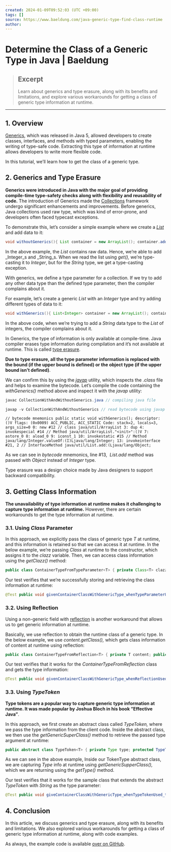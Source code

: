 ```yaml
---
created: 2024-01-09T09:52:03 (UTC +09:00)
tags: []
source: https://www.baeldung.com/java-generic-type-find-class-runtime
author: 
---
```


# Determine the Class of a Generic Type in Java | Baeldung

> ## Excerpt
> Learn about generics and type erasure, along with its benefits and limitations, and explore various workarounds for getting a class of generic type information at runtime.

---
## 1\. Overview[](https://www.baeldung.com/java-generic-type-find-class-runtime#overview)

[Generics](https://www.baeldung.com/java-generics), which was released in Java 5, allowed developers to create classes, interfaces, and methods with typed parameters, enabling the writing of type-safe code. Extracting this type of information at runtime allows developers to write more flexible code.

In this tutorial, we’ll learn how to get the class of a generic type.

## 2\. Generics and Type Erasure[](https://www.baeldung.com/java-generic-type-find-class-runtime#generics-and-type-erasure)

**Generics were introduced in Java with the major goal of providing compile-time type-safety checks along with flexibility and reusability of code.** The introduction of Generics made the [Collections](https://www.baeldung.com/java-collections) framework undergo significant enhancements and improvements. Before generics, Java collections used raw type, which was kind of error-prone, and developers often faced typecast exceptions.

To demonstrate this, let’s consider a simple example where we create a [_List_](https://www.baeldung.com/java-arraylist) and add data to it:

```java
void withoutGenerics(){ List container = new ArrayList(); container.add(1); container.add("2"); container.add("string"); for (int i = 0; i < container.size(); i++) { int val = (int) container.get(i); //For "string", we get java.lang.ClassCastException: class String cannot be cast to class Integer } }
```

In the above example, the _List_ contains raw data. Hence, we’re able to add _Integer_s and _String_s. When we read the list using _get(),_ we’re type-casting it to _Integer_, but for the _String_ type, we get a type-casting exception.

With generics, we define a type parameter for a collection. If we try to add any other data type than the defined type parameter, then the compiler complains about it.

For example, let’s create a generic _List_ with an _Integer_ type and try adding different types of data to it:

```java
void withGenerics(){ List<Integer> container = new ArrayList(); container.add(1); container.add("2"); // compiler won't allow this since we cannot add string to list of integer container. container.add("string"); // compiler won't allow this since we cannot add string to list of integer container. for (int i = 0; i < container.size(); i++) { int val = container.get(i); // not casting required since we defined type for List container. } }
```

In the above code, when we’re trying to add a _String_ data type to the _List_ of integers, the compiler complains about it.

In Generics, the type of information is only available at compile-time. Java compiler erases type information during compilation and it’s not available at runtime. This is called [type erasure](https://www.baeldung.com/java-type-erasure). 

**Due to type erasure, all the type parameter information is replaced with the bound (if the upper bound is defined) or the object type (if the upper bound isn’t defined)**.

We can confirm this by using the _[javap](https://www.baeldung.com/java-class-view-bytecode)_ utility, which inspects the _.class_ file and helps to examine the bytecode. Let’s compile the code containing the _withGenerics()_ method above and inspect it with the _javap_ utility:

```java
javac CollectionWithAndWithoutGenerics.java // compiling java file
```

```java
javap -v CollectionWithAndWithoutGenerics // read bytecode using javap tool
```

```plaintext
// bytecode mnemonics public static void withGenerics(); descriptor: ()V flags: (0x0009) ACC_PUBLIC, ACC_STATIC Code: stack=2, locals=3, args_size=0 0: new #12 // class java/util/ArrayList 3: dup 4: invokespecial #14 // Method java/util/ArrayList."<init>":()V 7: astore_0 8: aload_0 9: iconst_1 10: invokestatic #15 // Method java/lang/Integer.valueOf:(I)Ljava/lang/Integer; 13: invokeinterface #21, 2 // InterfaceMethod java/util/List.add:(Ljava/lang/Object;
```

As we can see in _bytecode_ mnemonics, line #13,  _List.add_ method was passed with _Object_ instead of _Integer_ type.

Type erasure was a design choice made by Java designers to support backward compatibility.

## 3\. Getting Class Information[](https://www.baeldung.com/java-generic-type-find-class-runtime#getting-class-information)

**The unavailability of type information at runtime makes it challenging to capture type information at runtime.** However, there are certain workarounds to get the type information at runtime.

### 3.1. **Using _Class<T>_ Parameter**[](https://www.baeldung.com/java-generic-type-find-class-runtime#1-using-classlttgt-parameter)

In this approach, we explicitly pass the class of generic type _T_ at runtime, and this information is retained so that we can access it at runtime. In the below example, we’re passing _Class<T>_ at runtime to the constructor, which assigns it to the _clazz_ variable. Then, we can access class information using the _getClazz()_ method:

```java
public class ContainerTypeFromTypeParameter<T> { private Class<T> clazz; public ContainerTypeFromTypeParameter(Class<T> clazz) { this.clazz = clazz; } public Class<T> getClazz() { return this.clazz; } }
```

Our test verifies that we’re successfully storing and retrieving the class information at runtime:

```java
@Test public void givenContainerClassWithGenericType_whenTypeParameterUsed_thenReturnsClassType(){ var stringContainer = new ContainerTypeFromTypeParameter<>(String.class); Class<String> containerClass = stringContainer.getClazz(); assertEquals(String.class, containerClass); }
```

### 3.2. **Using Reflection**[](https://www.baeldung.com/java-generic-type-find-class-runtime#2-using-reflection)

Using a non-generic field with [reflection](https://www.baeldung.com/java-reflection) is another workaround that allows us to get generic information at runtime.

Basically, we use reflection to obtain the runtime class of a generic type. In the below example, we use _content.getClass(),_ which gets class information of content at runtime using reflection:

```java
public class ContainerTypeFromReflection<T> { private T content; public ContainerTypeFromReflection(T content) { this.content = content; } public Class<?> getClazz() { return this.content.getClass(); } }
```

Our test verifies that it works for the _ContainerTypeFromReflection_ class and gets the type information:

```java
@Test public void givenContainerClassWithGenericType_whenReflectionUsed_thenReturnsClassType() { var stringContainer = new ContainerTypeFromReflection<>("Hello Java"); Class<?> stringClazz = stringContainer.getClazz(); assertEquals(String.class, stringClazz); var integerContainer = new ContainerTypeFromReflection<>(1); Class<?> integerClazz = integerContainer.getClazz(); assertEquals(Integer.class, integerClazz); }
```

### 3.3. Using _TypeToken_[](https://www.baeldung.com/java-generic-type-find-class-runtime#3-using-typetoken)

**Type tokens are a popular way to capture generic type information at runtime. It was made popular by Joshua Bloch in his book “Effective Java”**.

In this approach, we first create an abstract class called _TypeToken,_ where we pass the type information from the client code. Inside the abstract class, we then use the _getGenericSuperClass()_ method to retrieve the passed type argument at runtime:

```java
public abstract class TypeToken<T> { private Type type; protected TypeToken(){ Type superClass = getClass().getGenericSuperclass(); this.type = ((ParameterizedType) superClass).getActualTypeArguments()[0]; } public Type getType() { return type; } }
```

As we can see in the above example, Inside our TokenType abstract class, we are capturing _Type_ info at runtime using _getGenericSupperClass(),_ which we are returning using the _getType()_ method.

Our test verifies that it works for the sample class that extends the abstract _TypeToken_ with _String_ as the type parameter:

```java
@Test public void giveContainerClassWithGenericType_whenTypeTokenUsed_thenReturnsClassType(){ class ContainerTypeFromTypeToken extends TypeToken<List<String>> {} var container = new ContainerTypeFromTypeToken(); ParameterizedType type = (ParameterizedType) container.getType(); Type actualTypeArgument = type.getActualTypeArguments()[0]; assertEquals(String.class, actualTypeArgument); }
```

## **4\. Conclusion**[](https://www.baeldung.com/java-generic-type-find-class-runtime#conclusion)

In this article, we discuss generics and type erasure, along with its benefits and limitations. We also explored various workarounds for getting a class of generic type information at runtime, along with code examples.

As always, the example code is available [over on GitHub](https://github.com/eugenp/tutorials/tree/master/core-java-modules/core-java-lang-oop-generics).
